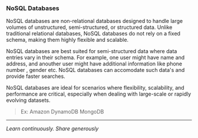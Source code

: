### NoSQL Databases

NoSQL databases are non-relational databases designed to handle large volumes of unstructured, semi-structured, or structured data. Unlike traditional relational databases, NoSQL databases do not rely on a fixed schema, making them highly flexible and scalable.

NoSQL databases are best suited for semi-structured data where data entries vary in their schema. For example, one user might have name and address, and anouther user might have additional information like phone number , gender etc. NoSQL databases can accomodate such data's and provide faster searches.

NoSQL databases are ideal for scenarios where flexibility, scalability, and performance are critical, especially when dealing with large-scale or rapidly evolving datasets.

> Ex: 
   Amazon DynamoDB 
   MongoDB

---

*Learn continuously. Share generously*
